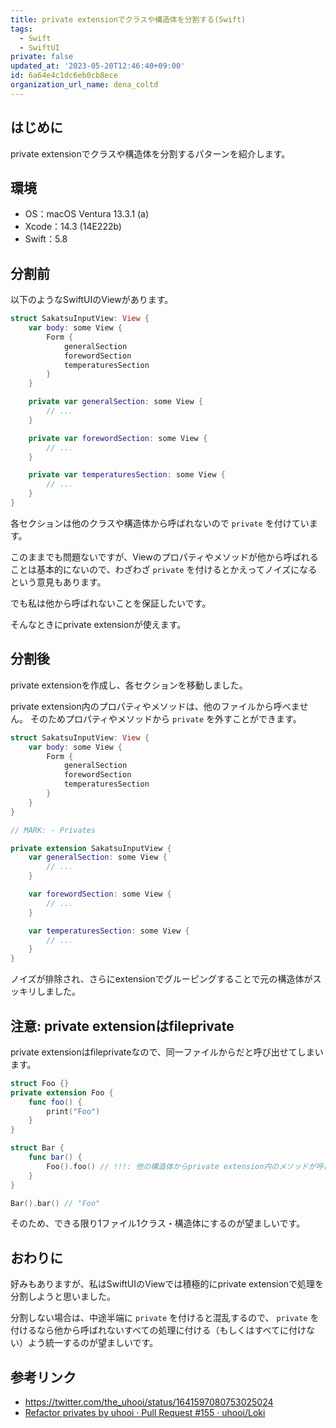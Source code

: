 ```yaml
---
title: private extensionでクラスや構造体を分割する(Swift)
tags:
  - Swift
  - SwiftUI
private: false
updated_at: '2023-05-20T12:46:40+09:00'
id: 6a64e4c1dc6eb0cb8ece
organization_url_name: dena_coltd
---
```

## はじめに

private extensionでクラスや構造体を分割するパターンを紹介します。

## 環境

- OS：macOS Ventura 13.3.1 (a)
- Xcode：14.3 (14E222b)
- Swift：5.8

## 分割前

以下のようなSwiftUIのViewがあります。

```swift:SakatsuInputView.swift
struct SakatsuInputView: View {
    var body: some View {
        Form {
            generalSection
            forewordSection
            temperaturesSection
        }
    }

    private var generalSection: some View {
        // ...
    }

    private var forewordSection: some View {
        // ...
    }

    private var temperaturesSection: some View {
        // ...
    }
}
```

各セクションは他のクラスや構造体から呼ばれないので `private` を付けています。

このままでも問題ないですが、Viewのプロパティやメソッドが他から呼ばれることは基本的にないので、わざわざ `private` を付けるとかえってノイズになるという意見もあります。

でも私は他から呼ばれないことを保証したいです。

そんなときにprivate extensionが使えます。

## 分割後

private extensionを作成し、各セクションを移動しました。

private extension内のプロパティやメソッドは、他のファイルから呼べません。
そのためプロパティやメソッドから `private` を外すことができます。

```swift:SakatsuInputView.swift
struct SakatsuInputView: View {
    var body: some View {
        Form {
            generalSection
            forewordSection
            temperaturesSection
        }
    }
}

// MARK: - Privates

private extension SakatsuInputView {
    var generalSection: some View {
        // ...
    }

    var forewordSection: some View {
        // ...
    }

    var temperaturesSection: some View {
        // ...
    }
}
```

ノイズが排除され、さらにextensionでグルーピングすることで元の構造体がスッキリしました。

## 注意: private extensionはfileprivate

private extensionはfileprivateなので、同一ファイルからだと呼び出せてしまいます。

```swift
struct Foo {}
private extension Foo {
    func foo() {
        print("Foo")
    }
}

struct Bar {
    func bar() {
        Foo().foo() // !!!: 他の構造体からprivate extension内のメソッドが呼び出せる
    }
}

Bar().bar() // "Foo"
```

そのため、できる限り1ファイル1クラス・構造体にするのが望ましいです。

## おわりに

好みもありますが、私はSwiftUIのViewでは積極的にprivate extensionで処理を分割しようと思いました。

分割しない場合は、中途半端に `private` を付けると混乱するので、 `private` を付けるなら他から呼ばれないすべての処理に付ける（もしくはすべてに付けない）よう統一するのが望ましいです。

## 参考リンク

- https://twitter.com/the_uhooi/status/1641597080753025024
- [Refactor privates by uhooi · Pull Request #155 · uhooi/Loki](https://github.com/uhooi/Loki/pull/155)
